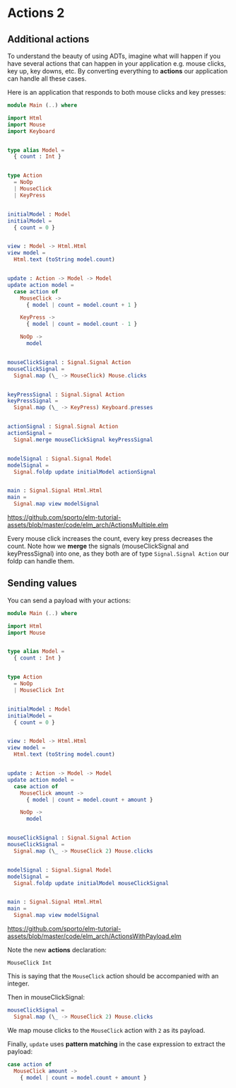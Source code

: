 # Actions 2

## Additional actions

To understand the beauty of using ADTs, imagine what will happen if you have several actions that can happen in your application e.g. mouse clicks, key up, key downs, etc. By converting everything to __actions__ our application can handle all these cases.

Here is an application that responds to both mouse clicks and key presses:

```elm
module Main (..) where

import Html
import Mouse
import Keyboard


type alias Model =
  { count : Int }


type Action
  = NoOp
  | MouseClick
  | KeyPress


initialModel : Model
initialModel =
  { count = 0 }


view : Model -> Html.Html
view model =
  Html.text (toString model.count)


update : Action -> Model -> Model
update action model =
  case action of
    MouseClick ->
      { model | count = model.count + 1 }

    KeyPress ->
      { model | count = model.count - 1 }

    NoOp ->
      model


mouseClickSignal : Signal.Signal Action
mouseClickSignal =
  Signal.map (\_ -> MouseClick) Mouse.clicks


keyPressSignal : Signal.Signal Action
keyPressSignal =
  Signal.map (\_ -> KeyPress) Keyboard.presses


actionSignal : Signal.Signal Action
actionSignal =
  Signal.merge mouseClickSignal keyPressSignal


modelSignal : Signal.Signal Model
modelSignal =
  Signal.foldp update initialModel actionSignal


main : Signal.Signal Html.Html
main =
  Signal.map view modelSignal
```

<https://github.com/sporto/elm-tutorial-assets/blob/master/code/elm_arch/ActionsMultiple.elm>

Every mouse click increases the count, every key press decreases the count. Note how we __merge__ the signals (mouseClickSignal and keyPressSignal) into one, as they both are of type `Signal.Signal Action` our foldp can handle them.

## Sending values

You can send a payload with your actions:

```elm
module Main (..) where

import Html
import Mouse


type alias Model =
  { count : Int }


type Action
  = NoOp
  | MouseClick Int


initialModel : Model
initialModel =
  { count = 0 }


view : Model -> Html.Html
view model =
  Html.text (toString model.count)


update : Action -> Model -> Model
update action model =
  case action of
    MouseClick amount ->
      { model | count = model.count + amount }

    NoOp ->
      model


mouseClickSignal : Signal.Signal Action
mouseClickSignal =
  Signal.map (\_ -> MouseClick 2) Mouse.clicks


modelSignal : Signal.Signal Model
modelSignal =
  Signal.foldp update initialModel mouseClickSignal


main : Signal.Signal Html.Html
main =
  Signal.map view modelSignal
```

<https://github.com/sporto/elm-tutorial-assets/blob/master/code/elm_arch/ActionsWithPayload.elm>

Note the new __actions__ declaration:

```
MouseClick Int
```

This is saying that the `MouseClick` action should be accompanied with an integer.

Then in mouseClickSignal:

```elm
mouseClickSignal =
  Signal.map (\_ -> MouseClick 2) Mouse.clicks
```

We map mouse clicks to the `MouseClick` action with `2` as its payload.

Finally, `update` uses __pattern matching__ in the case expression to extract the payload:

```elm
case action of
  MouseClick amount ->
    { model | count = model.count + amount }
```